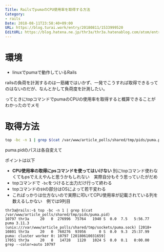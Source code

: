 ```yaml
---
Title: RailsでpumaのCPU使用率を取得する方法
Category:
- rails
Date: 2018-08-11T23:58:40+09:00
URL: https://blog.turai.work/entry/20180811/1533999520
EditURL: https://blog.hatena.ne.jp/thr3a/thr3a.hatenablog.com/atom/entry/10257846132609816108
---
```


# 環境

- linuxでpumaで動作しているRails

railsの負荷を計測するのは一筋縄ではいかず、一発でこうすれば取得できるってのはないのだが、なんとかして負荷度を計測したい。

ってときにtopコマンドでpumaのCPUの使用率を取得すると概算できることがわかったのでメモ

# 取得方法

```sh
top -bc -n 1 | grep $(cat /var/www/article_polls/shared/tmp/pids/puma.pid)| awk '{s += $9} END {print s}'
```

puma.pidのパスは各自変えて

ポイントは以下

- **CPU使用率の取得にpsコマンドを使ってはいけない** 別にtopコマンド使わなくてもpsでええやんと思うかもしれない　実際自分もそう思っていたがだめ
- topコマンドで `-bc`をつけると出力だけ行って終わる
- topコマンドの`$9`の部分はOSによって若干変わる
 - こればっかりは仕方ないので実際に叩いてCPU使用率が記載されている列を数えるしかない　例では9列目

```
thr3a@rails:~$ top -bc -n 1 | grep $(cat /var/www/article_polls/shared/tmp/pids/puma.pid)
10797 thr3a     20   0  276996  75764   1940 S  0.0  7.5   5:56.77 puma 3.11.3 (unix:///var/www/article_polls/shared/tmp/sockets/puma.sock) [2018+
10801 thr3a     20   0  760276  93956      0 S  0.0  9.3  25:37.99 puma: cluster worker 0: 10797 [20180610031659]
17051 thr3a     20   0   14728   1120   1024 S  0.0  0.1   0:00.00 grep --color=auto 10797
```
